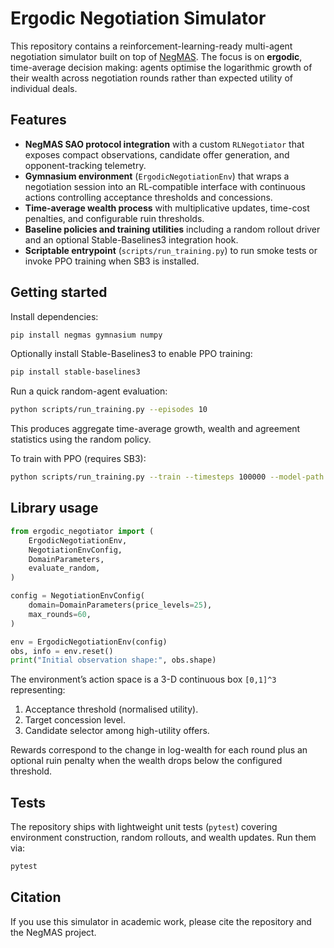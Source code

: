 # Ergodic Negotiation Simulator

This repository contains a reinforcement-learning-ready multi-agent negotiation simulator built on top of [NegMAS](https://negmas.readthedocs.io/). The focus is on **ergodic**, time-average decision making: agents optimise the logarithmic growth of their wealth across negotiation rounds rather than expected utility of individual deals.

## Features

- **NegMAS SAO protocol integration** with a custom `RLNegotiator` that exposes compact observations, candidate offer generation, and opponent-tracking telemetry.
- **Gymnasium environment** (`ErgodicNegotiationEnv`) that wraps a negotiation session into an RL-compatible interface with continuous actions controlling acceptance thresholds and concessions.
- **Time-average wealth process** with multiplicative updates, time-cost penalties, and configurable ruin thresholds.
- **Baseline policies and training utilities** including a random rollout driver and an optional Stable-Baselines3 integration hook.
- **Scriptable entrypoint** (`scripts/run_training.py`) to run smoke tests or invoke PPO training when SB3 is installed.

## Getting started

Install dependencies:

```bash
pip install negmas gymnasium numpy
```

Optionally install Stable-Baselines3 to enable PPO training:

```bash
pip install stable-baselines3
```

Run a quick random-agent evaluation:

```bash
python scripts/run_training.py --episodes 10
```

This produces aggregate time-average growth, wealth and agreement statistics using the random policy.

To train with PPO (requires SB3):

```bash
python scripts/run_training.py --train --timesteps 100000 --model-path ppo_negotiator
```

## Library usage

```python
from ergodic_negotiator import (
    ErgodicNegotiationEnv,
    NegotiationEnvConfig,
    DomainParameters,
    evaluate_random,
)

config = NegotiationEnvConfig(
    domain=DomainParameters(price_levels=25),
    max_rounds=60,
)

env = ErgodicNegotiationEnv(config)
obs, info = env.reset()
print("Initial observation shape:", obs.shape)
```

The environment’s action space is a 3-D continuous box `[0,1]^3` representing:

1. Acceptance threshold (normalised utility).
2. Target concession level.
3. Candidate selector among high-utility offers.

Rewards correspond to the change in log-wealth for each round plus an optional ruin penalty when the wealth drops below the configured threshold.

## Tests

The repository ships with lightweight unit tests (`pytest`) covering environment construction, random rollouts, and wealth updates. Run them via:

```bash
pytest
```

## Citation

If you use this simulator in academic work, please cite the repository and the NegMAS project.
